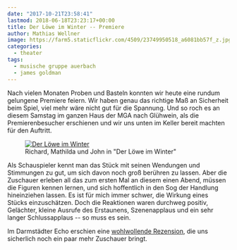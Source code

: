 ```yaml
---
date: "2017-10-21T23:58:41"
lastmod: 2018-06-18T23:23:17+00:00
title: Der Löwe im Winter -- Premiere
author: Mathias Wellner
image: https://farm5.staticflickr.com/4509/23749950518_a6081bb57f_z.jpg
categories:
  - theater
tags:
  - musische gruppe auerbach
  - james goldman
---
```

Nach vielen Monaten Proben und Basteln konnten wir heute eine rundum gelungene Premiere feiern. Wir haben genau das richtige Maß an Sicherheit beim Spiel, viel mehr wäre nicht gut für die Spannung. Und so roch es an diesem Samstag im ganzen Haus der MGA nach Glühwein, als die Premierenbesucher erschienen und wir uns unten im Keller bereit machten für den Auftritt. 

<!--more-->

<figure>
  <a href="https://www.flickr.com/photos/mwellner/23749950518/in/dateposted-public/" title="Der Löwe im Winter">
    <img sizes="100vw" srcset="https://farm5.staticflickr.com/4509/23749950518_a6081bb57f_n.jpg 320w, https://farm5.staticflickr.com/4509/23749950518_a6081bb57f_z.jpg 640w, https://farm5.staticflickr.com/4509/23749950518_a6081bb57f_c.jpg 800w, https://farm5.staticflickr.com/4509/23749950518_5eabb5b888_h.jpg 1600w, https://farm5.staticflickr.com/4509/23749950518_2b4dcc6122_k.jpg 2048w" src="https://farm5.staticflickr.com/4509/23749950518_a6081bb57f_b.jpg" alt="Der Löwe im Winter">
  </a>
  <figcaption>Richard, Mathilda und John in "Der Löwe im Winter"</figcaption>
</figure>

Als Schauspieler kennt man das Stück mit seinen Wendungen und Stimmungen zu gut, um sich davon noch groß berühren zu lassen. Aber die Zuschauer erleben all das zum ersten Mal an diesem einen Abend, müssen die Figuren kennen lernen, und sich hoffentlich in den Sog der Handlung hineinziehen lassen. Es ist für mich immer schwer, die Wirkung eines Stücks einzuschätzen. Doch die Reaktionen waren durchweg positiv, Gelächter, kleine Ausrufe des Erstaunens, Szenenapplaus und ein sehr langer Schlussapplaus -- so muss es sein. 

Im Darmstädter Echo erschien eine [wohlwollende Rezension](http://www.echo-online.de/lokales/darmstadt/musische-gruppe-auerbach-zeigt-der-loewe-im-winter-von-james-goldman_18268022.htm), die uns sicherlich noch ein paar mehr Zuschauer bringt. 
